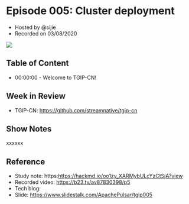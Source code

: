 # Episode 005: Cluster deployment

- Hosted by @sijie
- Recorded on 03/08/2020

![](/image/005.jpg)

## Table of Content

- 00:00:00 - Welcome to TGIP-CN!


## Week in Review

- TGIP-CN: https://github.com/streamnative/tgip-cn


## Show Notes

xxxxxx

## Reference 

- Study note: https:https://hackmd.io/oo1zy_XARMybULcYzCtSjA?view
- Recorded video: https://b23.tv/av87830398/p5
- Tech blog: 
- Slide: https://www.slidestalk.com/ApachePulsar/tgip005
